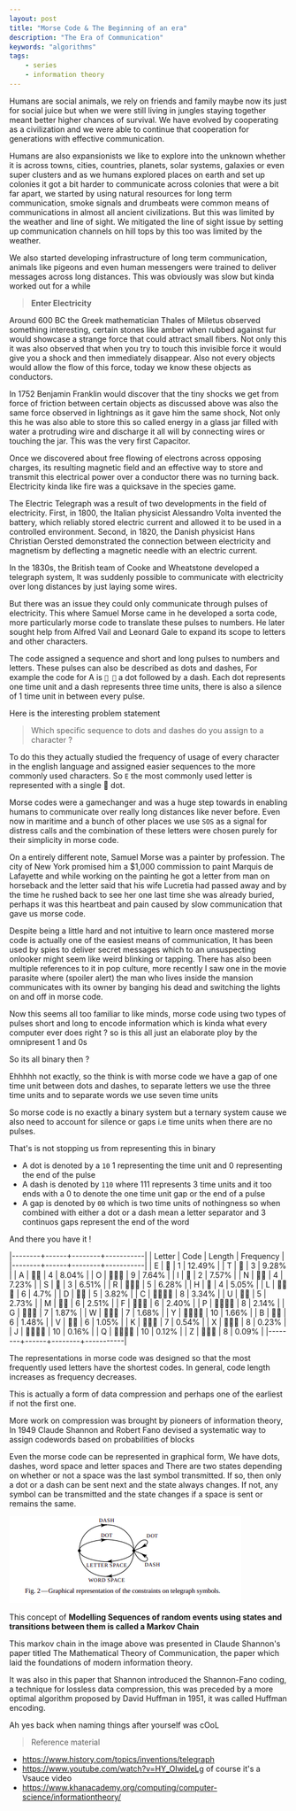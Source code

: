 ```yaml
---
layout: post
title: "Morse Code & The Beginning of an era"
description: "The Era of Communication"
keywords: "algorithms"
tags:
    - series
    - information theory
---
```



Humans are social animals, we rely on friends and family maybe now its just for social juice but when we were still living in jungles staying together meant better higher chances of survival. We have evolved by cooperating as a civilization and we were able to continue that cooperation for generations with effective communication.

Humans are also expansionists we like to explore into the unknown whether it is across towns, cities, countries, planets, solar systems, galaxies or even super clusters and as we humans explored places on earth and set up colonies it got a bit harder to communicate across colonies that were a bit far apart, we started by using natural resources for long term communication, smoke signals and drumbeats were common means of communications in almost all ancient civilizations. But this was limited by the weather and line of sight. We mitigated the line of sight issue by setting up communication channels on hill tops by this too was limited by the weather.

We also started developing infrastructure of long term communication, animals like pigeons and even human messengers were trained to deliver messages across long distances. This was obviously was slow but kinda worked out for a while



> **Enter Electricity**

Around 600 BC the Greek mathematician Thales of Miletus observed something interesting, certain stones like amber when rubbed against fur would showcase a strange force that could attract small fibers. Not only this it was also observed that when you try to touch this invisible force it would give you a shock and then immediately disappear. Also not every objects would allow the flow of this force, today we know these objects as conductors.

In 1752 Benjamin Franklin would discover that the tiny shocks we get from force of friction between certain objects as discussed above was also the same force observed in lightnings as it gave him the same shock, Not only this he was also able to store this so called energy in a glass jar filled with water a protruding wire and discharge it all will by connecting wires or touching the jar. This was the very first Capacitor. 

Once we discovered about free flowing of electrons across opposing charges, its resulting magnetic field and an effective way to store and transmit this electrical power over a conductor there was no turning back. Electricity kinda like fire was a quicksave in the species game.

The Electric Telegraph was a result of two developments in the field of electricity. First, in 1800, the Italian physicist Alessandro Volta invented the battery, which reliably stored electric current and allowed it to be used in a controlled environment. Second, in 1820, the Danish physicist Hans Christian Oersted demonstrated the connection between electricity and magnetism by deflecting a magnetic needle with an electric current.

In the 1830s, the British team of Cooke and Wheatstone developed a telegraph system, It was suddenly possible to communicate with electricity over long distances by just laying some wires. 

But there was an issue they could only communicate through pulses of electricity. This where Samuel Morse came in he developed a sorta code, more particularly morse code to translate these pulses to numbers. He later sought help from Alfred Vail and Leonard Gale to expand its scope to letters and other characters.

The code assigned a sequence and short and long pulses to numbers and letters. These pulses can also be described as dots and dashes, For example the code for A is `🔴 🚥` a dot followed by a dash. Each dot represents one time unit and a dash represents three time units, there is also a silence of 1 time unit in between every pulse.

Here is the interesting problem statement 

> Which specific sequence to dots and dashes do you assign to a character ?

To do this they actually studied the frequency of usage of every character in the english language and assigned easier sequences to the more commonly used characters. So `E` the most commonly used letter is represented with a single 🔴 dot.

Morse codes were a gamechanger and was a huge step towards in enabling humans to communicate over really long distances like never before. Even now in maritime and a bunch of other places we use `SOS` as a signal for distress calls and the combination of these letters were chosen purely for their simplicity in morse code.

On a entirely different note, Samuel Morse was a painter by profession. The city of New York promised him a $1,000 commission to paint Marquis de Lafayette and while working on the painting he got a letter from man on horseback and the letter said that his wife Lucretia had passed away and by the time he rushed back to see her one last time she was already buried, perhaps it was this heartbeat and pain caused by slow communication that gave us morse code.  

Despite being a little hard and not intuitive to learn once mastered morse code is actually one of the easiest means of communication, It has been used by spies to deliver secret messages which to an unsuspecting onlooker might seem like weird blinking or tapping. There has also been multiple references to it in pop culture, more recently I saw one in the movie parasite where (spoiler alert) the man who lives inside the mansion communicates with its owner by banging his dead and switching the lights on and off in morse code.

Now this seems all too familiar to like minds, morse code using two types of pulses short and long to encode information which is kinda what every computer ever does right ? so is this all just an elaborate ploy by the omnipresent 1 and 0s

So its all binary then ?

Ehhhhh not exactly, so the think is with morse code we have a gap of one time unit between dots and dashes, to separate letters we use the three time units and to separate words we use seven time units 

So morse code is no exactly a binary system but a ternary system cause we also need to account for silence or gaps i.e time units when there are no pulses. 


That's is not stopping us from representing this in binary

- A dot is denoted by a `10` 1 representing the time unit and 0 representing the end of the pulse
- A dash is denoted by `110` where 111 represents 3 time units and it too ends with a 0 to denote the one time unit gap or the end of a pulse
- A gap is denoted by `00` which is two time units of nothingness so when combined with either a dot or a dash mean a letter separator and 3 continuos gaps represent the end of the word

And there you have it !

|--------+------+--------+-----------|
| Letter | Code | Length | Frequency |
|--------+------+--------+-----------|
| E      | 🔴    |      1 |    12.49% |
| T      | 🚥    |      3 |     9.28% |
| A      | 🔴🚥   |      4 |     8.04% |
| O      | 🚥🚥🚥  |      9 |     7.64% |
| I      | 🔴   |      2 |     7.57% |
| N      | 🚥🔴   |      4 |     7.23% |
| S      | 🔴  |      3 |     6.51% |
| R      | 🔴🚥🔴  |      5 |     6.28% |
| H      | 🔴 |      4 |     5.05% |
| L      | 🔴🚥🔴 |      6 |     4.7% |
| D      | 🚥🔴  |      5 |     3.82% |
| C      | 🚥🔴🚥🔴 |      8 |     3.34% |
| U      | 🔴🚥  |      5 |     2.73% |
| M      | 🚥🚥   |      6 |     2.51% |
| F      | 🔴🚥🔴 |      6 |     2.40% |
| P      | 🔴🚥🚥🔴 |      8 |     2.14% |
| G      | 🚥🚥🔴  |      7 |     1.87% |
| W      | 🔴🚥🚥  |      7 |     1.68% |
| Y      | 🚥🔴🚥🚥 |     10 |     1.66% |
| B      | 🚥🔴 |      6 |     1.48% |
| V      | 🔴🚥 |      6 |     1.05% |
| K      | 🚥🔴🚥  |      7 |     0.54% |
| X      | 🚥🔴🚥 |      8 |     0.23% |
| J      | 🔴🚥🚥🚥 |     10 |     0.16% |
| Q      | 🚥🚥🔴🚥 |     10 |     0.12% |
| Z      | 🚥🚥🔴 |      8 |     0.09% |
|--------+------+--------+-----------|

The representations in morse code was designed so that the most frequently used letters have the shortest codes. In general, code length increases as frequency decreases.

This is actually a form of data compression and perhaps one of the earliest if not the first one.

More work on compression was brought by pioneers of information theory, In 1949 Claude Shannon and Robert Fano devised a systematic way to assign codewords based on probabilities of blocks

Even the morse code can be represented in graphical form, We have dots, dashes, word space and letter spaces and There are two states depending on whether or not a space was the last symbol transmitted. If so, then only a dot or a dash can be sent next and the state always changes. If not, any symbol can be transmitted and the state changes if a space is sent or remains the same. 

![graph](/img/in-post/makov-chain-shannon.png)

This concept of **Modelling Sequences of random events using states and transitions between them is called a Markov Chain**

This markov chain in the image above was presented in Claude Shannon's paper titled The Mathematical Theory of Communication, the paper which laid the foundations of modern information theory.

It was also in this paper that Shannon introduced the Shannon-Fano coding, a technique for lossless data compression, this was preceded by a more optimal algorithm proposed by David Huffman in 1951, it was called Huffman encoding.

Ah yes back when naming things after yourself was cOoL

> Reference material

- <https://www.history.com/topics/inventions/telegraph>
- <https://www.youtube.com/watch?v=HY_OIwideLg> of course it's a Vsauce video
- <https://www.khanacademy.org/computing/computer-science/informationtheory/>
